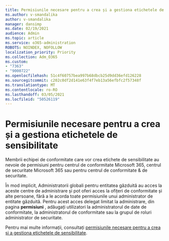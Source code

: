 ```yaml
---
title: Permisiunile necesare pentru a crea și a gestiona etichetele de sensibilitate
ms.author: v-smandalika
author: v-smandalika
manager: dansimp
ms.date: 02/19/2021
audience: Admin
ms.topic: article
ms.service: o365-administration
ROBOTS: NOINDEX, NOFOLLOW
localization_priority: Priority
ms.collection: Adm_O365
ms.custom:
- "7363"
- "9000722"
ms.openlocfilehash: 51c4f60757bea997b68dbcb25d9dd36efd126228
ms.sourcegitcommit: c202c0df2d141e63f4f7eb13a56efbfc2f57348f
ms.translationtype: MT
ms.contentlocale: ro-RO
ms.lasthandoff: 03/05/2021
ms.locfileid: "50526119"
---
```

# <a name="permissions-required-to-create-and-manage-sensitivity-labels"></a>Permisiunile necesare pentru a crea și a gestiona etichetele de sensibilitate

Membrii echipei de conformitate care vor crea etichete de sensibilitate au nevoie de permisiuni pentru centrul de conformitate Microsoft 365, centrul de securitate Microsoft 365 sau pentru centrul de conformitate & de securitate.

În mod implicit, Administratorii globali pentru entitatea găzduită au acces la aceste centre de administrare și pot oferi acces la ofițeri de conformitate și alte persoane, fără a le acorda toate permisiunile unui administrator de entitate găzduită. Pentru acest acces delegat limitat la administrare, din pagina **permisiuni** , adăugați utilizatori la administratorul de date de conformitate, la administratorul de conformitate sau la grupul de roluri administrator de securitate.

Pentru mai multe informații, consultați [permisiunile necesare pentru a crea și a gestiona etichetele de sensibilitate](https://docs.microsoft.com/microsoft-365/compliance/get-started-with-sensitivity-labels).